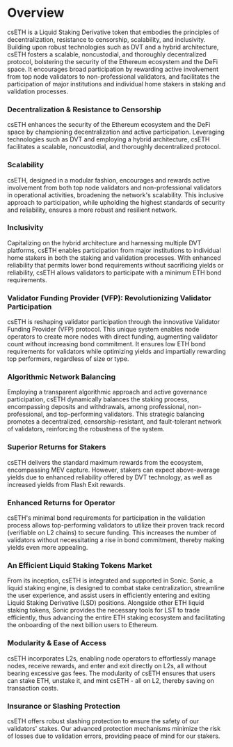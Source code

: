 # Overview

csETH is a Liquid Staking Derivative token that embodies the principles of decentralization, resistance to censorship, scalability, and inclusivity. Building upon robust technologies such as DVT and a hybrid architecture, csETH fosters a scalable, noncustodial, and thoroughly decentralized protocol, bolstering the security of the Ethereum ecosystem and the DeFi space. It encourages broad participation by rewarding active involvement from top node validators to non-professional validators, and facilitates the participation of major institutions and individual home stakers in staking and validation processes.

### Decentralization & Resistance to Censorship

csETH enhances the security of the Ethereum ecosystem and the DeFi space by championing decentralization and active participation. Leveraging technologies such as DVT and employing a hybrid architecture, csETH facilitates a scalable, noncustodial, and thoroughly decentralized protocol.

### Scalability

csETH, designed in a modular fashion, encourages and rewards active involvement from both top node validators and non-professional validators in operational activities, broadening the network's scalability. This inclusive approach to participation, while upholding the highest standards of security and reliability, ensures a more robust and resilient network.

### Inclusivity

Capitalizing on the hybrid architecture and harnessing multiple DVT platforms, csETH enables participation from major institutions to individual home stakers in both the staking and validation processes. With enhanced reliability that permits lower bond requirements without sacrificing yields or reliability, csETH allows validators to participate with a minimum ETH bond requirements.

### Validator Funding Provider (VFP): Revolutionizing Validator Participation
csETH is reshaping validator participation through the innovative Validator Funding Provider (VFP) protocol. This unique system enables node operators to create more nodes with direct funding, augmenting validator count without increasing bond commitment. It ensures low ETH bond requirements for validators while optimizing yields and impartially rewarding top performers, regardless of size or type.

### Algorithmic Network Balancing

Employing a transparent algorithmic approach and active governance participation, csETH dynamically balances the staking process, encompassing deposits and withdrawals, among professional, non-professional, and top-performing validators. This strategic balancing promotes a decentralized, censorship-resistant, and fault-tolerant network of validators, reinforcing the robustness of the system.

### Superior Returns for Stakers

csETH delivers the standard maximum rewards from the ecosystem, encompassing MEV capture. However, stakers can expect above-average yields due to enhanced reliability offered by DVT technology, as well as increased yields from Flash Exit rewards.

### Enhanced Returns for Operator

csETH's minimal bond requirements for participation in the validation process allows top-performing validators to utilize their proven track record (verifiable on L2 chains) to secure funding. This increases the number of validators without necessitating a rise in bond commitment, thereby making yields even more appealing.

### An Efficient Liquid Staking Tokens Market

From its inception, csETH is integrated and supported in Sonic. Sonic, a liquid staking engine, is designed to combat stake centralization, streamline the user experience, and assist users in efficiently entering and exiting Liquid Staking Derivative (LSD) positions. Alongside other ETH liquid staking tokens, Sonic provides the necessary tools for LST to trade efficiently, thus advancing the entire ETH staking ecosystem and facilitating the onboarding of the next billion users to Ethereum.

### Modularity & Ease of Access

csETH incorporates L2s, enabling node operators to effortlessly manage nodes, receive rewards, and enter and exit directly on L2s, all without bearing excessive gas fees. The modularity of csETH ensures that users can stake ETH, unstake it, and mint csETH - all on L2, thereby saving on transaction costs. 

### Insurance or Slashing Protection

csETH offers robust slashing protection to ensure the safety of our validators' stakes. Our advanced protection mechanisms minimize the risk of losses due to validation errors, providing peace of mind for our stakers.
